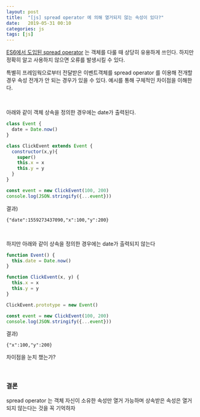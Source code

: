 ```yaml
---
layout: post
title:  "[js] spread operator 에 의해 열거되지 않는 속성이 있다?"
date:   2019-05-31 00:10
categories: js
tags: [js]
---
```

[ES6에서 도입된 spread operator][1] 는 객체를 다룰 때 상당히 유용하게 쓰인다. 하지만 정확히 알고 사용하지 않으면 오류를 발생시킬 수 있다.

특별히 프레임웍으로부터 전달받은 이벤트객체를 spread operator 를 이용해 전개할 경우 속성 전개가 안 되는 경우가 있을 수 있다. 예시를 통해 구체적인 차이점을 이해한다.

<br>

아래와 같이 객체 상속을 정의한 경우에는 date가 출력된다.
```javascript
class Event {
  date = Date.now()
}

class ClickEvent extends Event {
  constructor(x,y){
    super()
    this.x = x
    this.y = y
  }
}

const event = new ClickEvent(100, 200)
console.log(JSON.stringify({...event}))
```

결과)
```
{"date":1559273437090,"x":100,"y":200}
```

<br>

하지만 아래와 같이 상속을 정의한 경우에는 date가 출력되지 않는다
```javascript
function Event() {
  this.date = Date.now()
}

function ClickEvent(x, y) {
  this.x = x
  this.y = y
}

ClickEvent.prototype = new Event()

const event = new ClickEvent(100, 200)
console.log(JSON.stringify({...event}))
```

결과)
```
{"x":100,"y":200}
```

차이점을 눈치 챘는가?


<br>

### 결론
spread operator 는 객체 자신이 소유한 속성만 열거 가능하며 상속받은 속성은 열거되지 않는다는 것을 꼭 기억하자


[1]:https://developer.mozilla.org/ko/docs/Web/JavaScript/Reference/Operators/Spread_syntax